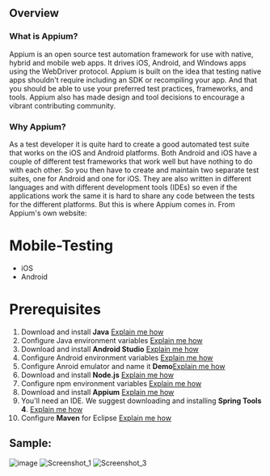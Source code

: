 ## Overview

### What is Appium? 

Appium is an open source test automation framework for use with native, hybrid and mobile web apps. 
It drives iOS, Android, and Windows apps using the WebDriver protocol. Appium is built on the idea that testing native apps shouldn't require including an SDK or recompiling your app. And that you should be able to use your preferred test practices, frameworks, and tools. Appium also has made design and tool decisions to encourage a vibrant contributing community.

### Why Appium? 

As a test developer it is quite hard to create a good automated test suite that works on the iOS and Android platforms. Both Android and iOS have a couple of different test frameworks that work well but have nothing to do with each other. So you then have to create and maintain two separate test suites, one for Android and one for iOS. They are also written in different languages and with different development tools (IDEs) so even if the applications work the same it is hard to share any code between the tests for the different platforms.
But this is where Appium comes in. From Appium's own website:

# Mobile-Testing
* iOS
* Android

# Prerequisites

1. Download and install **Java**  [Explain me how](https://www.oracle.com/java/technologies/downloads/)
2. Configure Java environment variables  [Explain me how](https://stackoverflow.com/questions/1672281/how-to-set-the-environment-variables-for-java-in-windows)
3. Download and install **Android Studio**  [Explain me how](https://developer.android.com/studio)
4. Configure Android environment variables  [Explain me how](http://www.automationtestinghub.com/setup-android-environment-variables/)
5. Configure Anroid emulator and name it **Demo**[Explain me how](https://developer.android.com/studio/run/managing-avds)
6. Download and install **Node.js**  [Explain me how](https://nodejs.org/en/download/)
7. Configure npm environment variables [Explain me how](https://stackoverflow.com/questions/27864040/fixing-npm-path-in-windows-8-and-10)
8. Download and install **Appium** [Explain me how](http://www.automationtestinghub.com/download-and-install-appium-1-6/)
9. You'll need an IDE. We suggest downloading and installing **Spring Tools 4**. [Explain me how](https://spring.io/tools)
10. Configure **Maven** for Eclipse  [Explain me how](https://www.softwaretestinghelp.com/eclipse/configuring-maven-with-eclipse/)

## Sample:

![image](https://github.com/tanvirseraj/General-Store/assets/85784149/31004e6b-5f74-4dee-a13e-0b05cd229f00)
![Screenshot_1](https://github.com/tanvirseraj/General-Store/assets/85784149/bf56cd13-e631-4f73-8e00-6cba4c120886)
![Screenshot_3](https://github.com/tanvirseraj/General-Store/assets/85784149/d3549247-3a4a-4a0a-85b9-c3fd6e3e01de)








